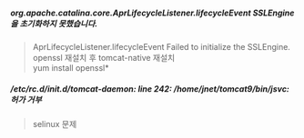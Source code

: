 
##### org.apache.catalina.core.AprLifecycleListener.lifecycleEvent SSLEngine을 초기화하지 못했습니다.
> AprLifecycleListener.lifecycleEvent Failed to initialize the SSLEngine.   
openssl 재설치 후 tomcat-native 재설치   
yum install openssl*

##### /etc/rc.d/init.d/tomcat-daemon: line 242: /home/jnet/tomcat9/bin/jsvc: 허가 거부   
> selinux 문제
